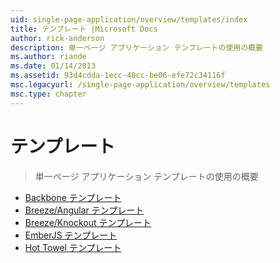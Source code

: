 ```yaml
---
uid: single-page-application/overview/templates/index
title: テンプレート |Microsoft Docs
author: rick-anderson
description: 単一ページ アプリケーション テンプレートの使用の概要
ms.author: riande
ms.date: 01/14/2013
ms.assetid: 93d4cdda-1ecc-40cc-be06-efe72c34116f
msc.legacyurl: /single-page-application/overview/templates
msc.type: chapter
---
```

<a name="templates"></a>テンプレート
====================
> 単一ページ アプリケーション テンプレートの使用の概要


- [Backbone テンプレート](backbonejs-template.md)
- [Breeze/Angular テンプレート](breezeangular-template.md)
- [Breeze/Knockout テンプレート](breezeknockout-template.md)
- [EmberJS テンプレート](emberjs-template.md)
- [Hot Towel テンプレート](hottowel-template.md)
